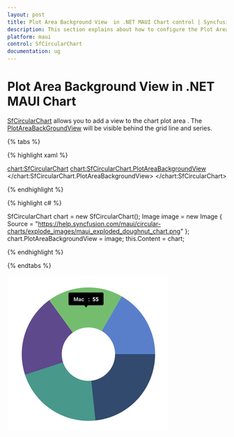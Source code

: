 ```yaml
---
layout: post
title: Plot Area Background View  in .NET MAUI Chart control | Syncfusion
description: This section explains about how to configure the Plot Area Backgrund and its features in .NET MAUI Chart (SfCartesianChart).
platform: maui
control: SfCircularChart
documentation: ug
---
```


# Plot Area Background View in .NET MAUI Chart

[SfCircularChart](https://help.syncfusion.com/cr/maui/Syncfusion.Maui.Charts.SfCircularChart.html?tabs=tabid-1) allows you to add a view to the chart plot area . The [PlotAreaBackGroundView]() will be visible behind the grid line and series.

{% tabs %}

{% highlight xaml %}

<chart:SfCircularChart>
    <chart:SfCircularChart.PlotAreaBackgroundView>
        <Image Source="syncfusion_logo_image.png"/>
    </chart:SfCircularChart.PlotAreaBackgroundView>
</chart:SfCircularChart>

{% endhighlight %}

{% highlight c# %}

SfCircularChart chart = new SfCircularChart();
Image image = new Image { Source = "https://help.syncfusion.com/maui/circular-charts/explode_images/maui_exploded_doughnut_chart.png" };
chart.PlotAreaBackgroundView = image;
this.Content = chart;

{% endhighlight %}

{% endtabs %}

![Plot Area Background View in MAUI chart](Tooltip_images/maui_chart_tooltip_customization.png)

